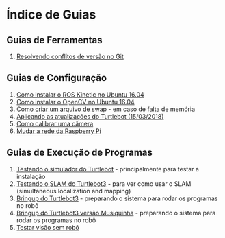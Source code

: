 # Índice de Guias

## Guias de Ferramentas

1. [Resolvendo conflitos de versão no Git](resolvendo_conflitos_git.md)

## Guias de Configuração

1. [Como instalar o ROS Kinetic no Ubuntu 16.04](como_instalar_ros_kinetic.md)
2. [Como instalar o OpenCV no Ubuntu 16.04](opencv_no_ubuntu1604.md)
3. [Como criar um arquivo de swap](swap.md) - em caso de falta de memória
4. [Aplicando as atualizações do Turtlebot (15/03/2018)](updates1503.md)
5. [Como calibrar uma câmera](calibrar_camera.md)
6. [Mudar a rede da Raspberry Pi](como_mudar_de_rede.md)

## Guias de Execução de Programas

1. [Testando o simulador do Turtlebot](turtlebot3_basic.md) - principalmente
para testar a instalação
2. [Testando o SLAM do Turtlebot3](turtlebot3_waffle_slam.md) - para ver como
usar o SLAM (simultaneous localization and mapping)
3. [Bringup do Turtlebot3](bringup.md) - preparando o sistema para rodar os
programas no robô
3. [Bringup do Turtlebot3 versão Musiquinha](bringup_musica.md) - preparando o sistema para rodar os
programas no robô
4. [Testar visão sem robô](debugar_sem_robo_opencv.md)


